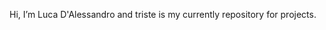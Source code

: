 Hi, I’m Luca D'Alessandro and triste is my currently repository for projects.

<!---
LucaDal/LucaDal is a ✨ special ✨ repository because its `README.md` (this file) appears on your GitHub profile.
You can click the Preview link to take a look at your changes.
--->

